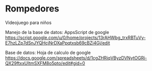 # Rompedores
Videojuego para niños


Manejo de la base de datos: AppsScript de google
https://script.google.com/u/0/home/projects/13rAHWbg_trxRBTuVy-E7hzLZp7dSnJYQHcjNrDXaPpqtxsb69cBZi4Gj/edit

Base de datos: Hoja de calculo de google
https://docs.google.com/spreadsheets/d/1cgZHRiqVByzDVNytOGRi-QX29ftxxUItmSXFM8o5pto/edit#gid=0
